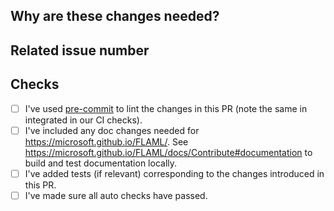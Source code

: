 <!-- Thank you for your contribution! Please review https://microsoft.github.io/FLAML/docs/Contribute before opening a pull request. -->

<!-- Please add a reviewer to the assignee section when you create a PR. If you don't have the access to it, we will shortly find a reviewer and assign them to your PR. -->

## Why are these changes needed?

<!-- Please give a short summary of the change and the problem this solves. -->

## Related issue number

<!-- For example: "Closes #1234" -->

## Checks

- [ ] I've used [pre-commit](https://microsoft.github.io/FLAML/docs/Contribute#pre-commit) to lint the changes in this PR (note the same in integrated in our CI checks).
- [ ] I've included any doc changes needed for https://microsoft.github.io/FLAML/. See https://microsoft.github.io/FLAML/docs/Contribute#documentation to build and test documentation locally.
- [ ] I've added tests (if relevant) corresponding to the changes introduced in this PR.
- [ ] I've made sure all auto checks have passed.
